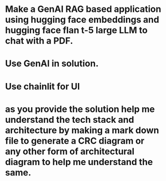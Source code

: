 # Make a GenAI RAG based application using hugging face embeddings and hugging face flan t-5 large LLM to chat with a PDF.

# Use GenAI in solution.

# Use chainlit for UI

# as you provide the solution help me understand the tech stack and architecture by making a mark down file to generate a CRC diagram or any other form of architectural diagram to help me understand the same.


